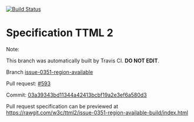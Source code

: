 [![Build Status](https://travis-ci.org/w3c/ttml2.svg?branch=issue-0351-region-available)](https://travis-ci.org/w3c/ttml2)


# Specification TTML 2


Note:


This branch was automatically built by Travis CI. <b>DO NOT EDIT</b>.


 Branch [issue-0351-region-available](https://github.com/w3c/ttml2/tree/issue-0351-region-available)


 Pull request: [#593](https://github.com/w3c/ttml2/pull/593)


 Commit: [03a39343bd11344a42413bcbf19a2e3ef6a580d3](https://github.com/w3c/ttml2/commit/03a39343bd11344a42413bcbf19a2e3ef6a580d3)

Pull request specification can be previewed at https://rawgit.com/w3c/ttml2/issue-0351-region-available-build/index.html



